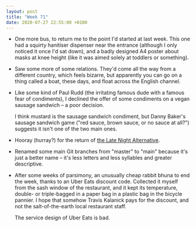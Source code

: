 ```yaml
---
layout: post
title: "Week 71"
date: 2020-07-27 22:55:00 +0100
---
```


- One more bus, to return me to the point I'd started at last week. This one had a squirty hanitiser dispenser near the entrance (although I only noticed it once I'd sat down), and a badly designed A4 poster about masks at knee height (like it was aimed solely at toddlers or something).

- Saw some more of some relations. They'd come all the way from a different country, which feels bizarre, but apparently you can go on a thing called a boat, these days, and float across the English channel.

- Like some kind of Paul Rudd (the irritating famous dude with a famous fear of condiments), I declined the offer of some condiments on a vegan sausage sandwich – a poor decision.

  I think mustard is the sausage sandwich condiment, but Danny Baker's sausage sandwich game ("red sauce, brown sauce, or no sauce at all?") suggests it isn't one of the two main ones.

- Hooray (hurray?) for the return of [the Late Night Alternative](https://en.wikipedia.org/wiki/The_Late_Night_Alternative).

- Renamed some main Git branches from "master" to "main" because it's just a better name – it's less letters and less syllables and greater descriptive.

- After some weeks of parsimony, an unusually cheap rabbit bhuna to end the week, thanks to an Uber Eats discount code. Collected it myself from the sash window of the restaurant, and it kept its temperature, double- or triple-bagged in a paper bag in a plastic bag in the bicycle pannier. I hope that somehow Travis Kalanick pays for the discount, and not the salt-of-the-earth local restaurant staff.

  The service design of Uber Eats is bad.

